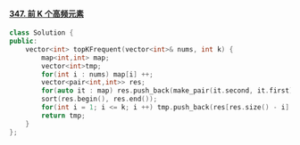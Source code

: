 #### [347. 前 K 个高频元素](https://leetcode-cn.com/problems/top-k-frequent-elements/)

```c++
class Solution {
public:
    vector<int> topKFrequent(vector<int>& nums, int k) {
        map<int,int> map;
        vector<int>tmp;
        for(int i : nums) map[i] ++;
        vector<pair<int,int>> res;
        for(auto it : map) res.push_back(make_pair(it.second, it.first));
        sort(res.begin(), res.end());
        for(int i = 1; i <= k; i ++) tmp.push_back(res[res.size() - i].second);
        return tmp;
    }
};
```

